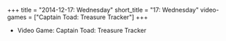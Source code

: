 +++
title = "2014-12-17: Wednesday"
short_title = "17: Wednesday"
video-games = ["Captain Toad: Treasure Tracker"]
+++


* Video Game: Captain Toad: Treasure Tracker